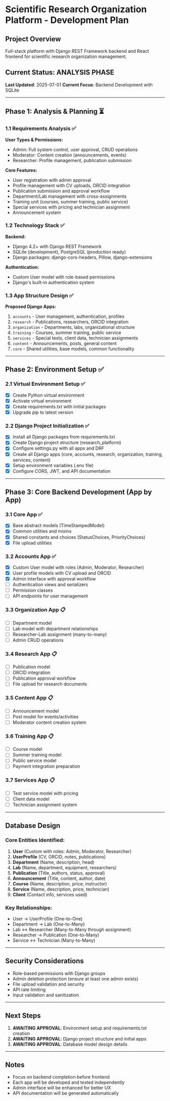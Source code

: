 # Scientific Research Organization Platform - Development Plan

## Project Overview
Full-stack platform with Django REST Framework backend and React frontend for scientific research organization management.

## Current Status: ANALYSIS PHASE
**Last Updated**: 2025-07-01
**Current Focus**: Backend Development with SQLite

---

## Phase 1: Analysis & Planning ⏳

### 1.1 Requirements Analysis ✅
**User Types & Permissions:**
- Admin: Full system control, user approval, CRUD operations
- Moderator: Content creation (announcements, events)
- Researcher: Profile management, publication submission

**Core Features:**
- User registration with admin approval
- Profile management with CV uploads, ORCID integration
- Publication submission and approval workflow
- Department/Lab management with cross-assignments
- Training unit (courses, summer training, public service)
- Special services with pricing and technician assignment
- Announcement system

### 1.2 Technology Stack ✅
**Backend:**
- Django 4.2+ with Django REST Framework
- SQLite (development), PostgreSQL (production ready)
- Django packages: django-cors-headers, Pillow, django-extensions

**Authentication:**
- Custom User model with role-based permissions
- Django's built-in authentication system

### 1.3 App Structure Design ✅
**Proposed Django Apps:**
1. `accounts` - User management, authentication, profiles
2. `research` - Publications, researchers, ORCID integration  
3. `organization` - Departments, labs, organizational structure
4. `training` - Courses, summer training, public service
5. `services` - Special tests, client data, technician assignments
6. `content` - Announcements, posts, general content
7. `core` - Shared utilities, base models, common functionality

---

## Phase 2: Environment Setup ✅

### 2.1 Virtual Environment Setup ✅
- [x] Create Python virtual environment
- [x] Activate virtual environment
- [x] Create requirements.txt with initial packages
- [x] Upgrade pip to latest version

### 2.2 Django Project Initialization ✅
- [x] Install all Django packages from requirements.txt
- [x] Create Django project structure (research_platform)
- [x] Configure settings.py with all apps and DRF
- [x] Create all Django apps (core, accounts, research, organization, training, services, content)
- [x] Setup environment variables (.env file)
- [x] Configure CORS, JWT, and API documentation

---

## Phase 3: Core Backend Development (App by App)

### 3.1 Core App ✅
- [x] Base abstract models (TimeStampedModel)
- [x] Common utilities and mixins
- [x] Shared constants and choices (StatusChoices, PriorityChoices)
- [x] File upload utilities

### 3.2 Accounts App ✅
- [x] Custom User model with roles (Admin, Moderator, Researcher)
- [x] User profile models with CV upload and ORCID
- [x] Admin interface with approval workflow
- [ ] Authentication views and serializers
- [ ] Permission classes
- [ ] API endpoints for user management

### 3.3 Organization App 📋
- [ ] Department model
- [ ] Lab model with department relationships
- [ ] Researcher-Lab assignment (many-to-many)
- [ ] Admin CRUD operations

### 3.4 Research App 📋
- [ ] Publication model
- [ ] ORCID integration
- [ ] Publication approval workflow
- [ ] File upload for research documents

### 3.5 Content App 📋
- [ ] Announcement model
- [ ] Post model for events/activities
- [ ] Moderator content creation system

### 3.6 Training App 📋
- [ ] Course model
- [ ] Summer training model
- [ ] Public service model
- [ ] Payment integration preparation

### 3.7 Services App 📋
- [ ] Test service model with pricing
- [ ] Client data model
- [ ] Technician assignment system

---

## Database Design

### Core Entities Identified:
1. **User** (Custom with roles: Admin, Moderator, Researcher)
2. **UserProfile** (CV, ORCID, notes, publications)
3. **Department** (Name, description, head)
4. **Lab** (Name, department, equipment, researchers)
5. **Publication** (Title, authors, status, approval)
6. **Announcement** (Title, content, author, date)
7. **Course** (Name, description, price, instructor)
8. **Service** (Name, description, price, technician)
9. **Client** (Contact info, services used)

### Key Relationships:
- User → UserProfile (One-to-One)
- Department → Lab (One-to-Many)
- Lab ↔ Researcher (Many-to-Many through assignment)
- Researcher → Publication (One-to-Many)
- Service ↔ Technician (Many-to-Many)

---

## Security Considerations
- Role-based permissions with Django groups
- Admin deletion protection (ensure at least one admin exists)
- File upload validation and security
- API rate limiting
- Input validation and sanitization

---

## Next Steps
1. **AWAITING APPROVAL**: Environment setup and requirements.txt creation
2. **AWAITING APPROVAL**: Django project structure and initial apps
3. **AWAITING APPROVAL**: Database model design details

---

## Notes
- Focus on backend completion before frontend
- Each app will be developed and tested independently
- Admin interface will be enhanced for better UX
- API documentation will be generated automatically
